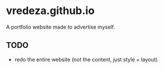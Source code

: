# vredeza.github.io

A portfolio website made to advertise myself.

## TODO

- redo the entire website (not the content, just style + layout)
